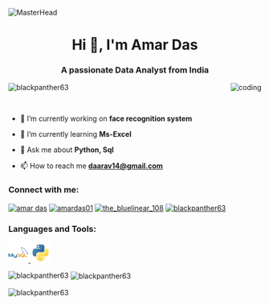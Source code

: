 
![MasterHead](https://static.wixstatic.com/media/6c3893_60b02f5779ab4a239a715f41ba6a007e~mv2_d_5000_1447_s_2.gif)
<h1 align="center">Hi 👋, I'm Amar Das</h1>
<h3 align="center">A passionate Data Analyst from India</h3>
<img align ="right" alt="coding" width "400" src="https://i.pinimg.com/originals/81/17/8b/81178b47a8598f0c81c4799f2cdd4057.gif">

<p align="left"> <img src="https://komarev.com/ghpvc/?username=blackpanther63&label=Profile%20views&color=0e75b6&style=flat" alt="blackpanther63" /> </p>

<p align="left"> <a href="https://twitter.com/" target="blank"><img src="https://img.shields.io/twitter/follow/?logo=twitter&style=for-the-badge" alt="" /></a> </p>

- 🔭 I’m currently working on **face recognition system**

- 🌱 I’m currently learning **Ms-Excel**

- 💬 Ask me about **Python, Sql**

- 📫 How to reach me **daarav14@gmail.com**

<h3 align="left">Connect with me:</h3>
<p align="left">
<a href="https://linkedin.com/in/amar das" target="blank"><img align="center" src="https://raw.githubusercontent.com/rahuldkjain/github-profile-readme-generator/master/src/images/icons/Social/linked-in-alt.svg" alt="amar das" height="30" width="40" /></a>
<a href="https://kaggle.com/amardas01" target="blank"><img align="center" src="https://raw.githubusercontent.com/rahuldkjain/github-profile-readme-generator/master/src/images/icons/Social/kaggle.svg" alt="amardas01" height="30" width="40" /></a>
<a href="https://instagram.com/the_bluelinear_108" target="blank"><img align="center" src="https://raw.githubusercontent.com/rahuldkjain/github-profile-readme-generator/master/src/images/icons/Social/instagram.svg" alt="the_bluelinear_108" height="30" width="40" /></a>
<a href="https://www.hackerrank.com/blackpanther63" target="blank"><img align="center" src="https://raw.githubusercontent.com/rahuldkjain/github-profile-readme-generator/master/src/images/icons/Social/hackerrank.svg" alt="blackpanther63" height="30" width="40" /></a>
</p>

<h3 align="left">Languages and Tools:</h3>
<p align="left"> <a href="https://www.mysql.com/" target="_blank" rel="noreferrer"> <img src="https://raw.githubusercontent.com/devicons/devicon/master/icons/mysql/mysql-original-wordmark.svg" alt="mysql" width="40" height="40"/> </a> <a href="https://www.python.org" target="_blank" rel="noreferrer"> <img src="https://raw.githubusercontent.com/devicons/devicon/master/icons/python/python-original.svg" alt="python" width="40" height="40"/> </a> </p>

<p><img align="left" src="https://github-readme-stats.vercel.app/api/top-langs?username=blackpanther63&show_icons=true&locale=en&layout=compact" alt="blackpanther63" /></p>

<p>&nbsp;<img align="center" src="https://github-readme-stats.vercel.app/api?username=blackpanther63&show_icons=true&locale=en" alt="blackpanther63" /></p>

<p><img align="center" src="https://github-readme-streak-stats.herokuapp.com/?user=blackpanther63&" alt="blackpanther63" /></p>

